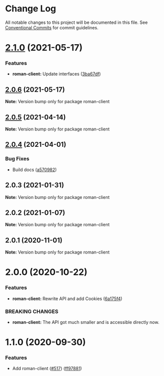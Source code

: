 # Change Log

All notable changes to this project will be documented in this file.
See [Conventional Commits](https://conventionalcommits.org) for commit guidelines.

# [2.1.0](https://github.com/ffflorian/api-clients/tree/main/packages/roman-client/compare/roman-client@2.0.6...roman-client@2.1.0) (2021-05-17)


### Features

* **roman-client:** Update interfaces ([3ba67df](https://github.com/ffflorian/api-clients/tree/main/packages/roman-client/commit/3ba67df313381f28c9151ac5d93ad7ec253f7a1e))





## [2.0.6](https://github.com/ffflorian/api-clients/tree/main/packages/roman-client/compare/roman-client@2.0.5...roman-client@2.0.6) (2021-05-17)

**Note:** Version bump only for package roman-client





## [2.0.5](https://github.com/ffflorian/api-clients/tree/main/packages/roman-client/compare/roman-client@2.0.4...roman-client@2.0.5) (2021-04-14)

**Note:** Version bump only for package roman-client





## [2.0.4](https://github.com/ffflorian/api-clients/tree/main/packages/roman-client/compare/roman-client@2.0.3...roman-client@2.0.4) (2021-04-01)


### Bug Fixes

* Build docs ([a570982](https://github.com/ffflorian/api-clients/tree/main/packages/roman-client/commit/a570982a1df4b83b2a958c16bfecae7fb3af2ebe))





## 2.0.3 (2021-01-31)

**Note:** Version bump only for package roman-client





## 2.0.2 (2021-01-07)

**Note:** Version bump only for package roman-client





## 2.0.1 (2020-11-01)

**Note:** Version bump only for package roman-client





# 2.0.0 (2020-10-22)


### Features

* **roman-client:** Rewrite API and add Cookies ([6a175f4](https://github.com/ffflorian/api-clients/tree/main/packages/roman-client/commit/6a175f4b447e766064ef4f83e87919b3a0302768))


### BREAKING CHANGES

* **roman-client:** The API got much smaller and is accessible directly now.





# 1.1.0 (2020-09-30)


### Features

* Add roman-client ([#517](https://github.com/ffflorian/api-clients/tree/main/packages/roman-client/issues/517)) ([ff97881](https://github.com/ffflorian/api-clients/tree/main/packages/roman-client/commit/ff97881a1fc0bcc5938fa6a2ed842cdbf30d2a7a))
